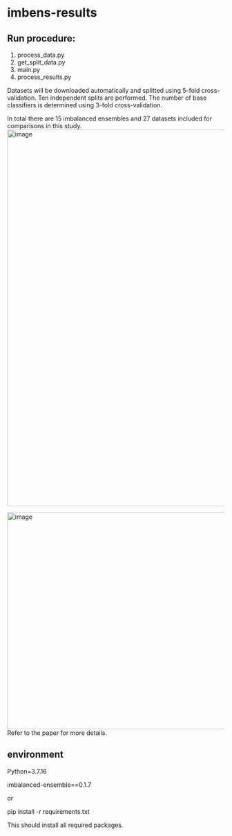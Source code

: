 # imbens-results
## Run procedure:
1. process_data.py
2. get_split_data.py
3. main.py
4. process_results.py

Datasets will be downloaded automatically and splitted using 5-fold cross-validation. Ten independent splits are performed. The number of base classifiers is determined using 3-fold cross-validation.

In total there are 15 imbalanced ensembles and 27 datasets included for comparisons in this study.
<img width="662" height="870" alt="image" src="https://github.com/user-attachments/assets/4b3c2f14-85cc-4cbd-987a-4290c2d2f1be" />

<img width="1253" height="501" alt="image" src="https://github.com/user-attachments/assets/55cbfc3c-b745-48be-9c8f-cf0726f4716f" />
Refer to the paper for more details.



## environment
Python=3.7.16

imbalanced-ensemble==0.1.7

or 

pip install -r requirements.txt


This should install all required packages.
